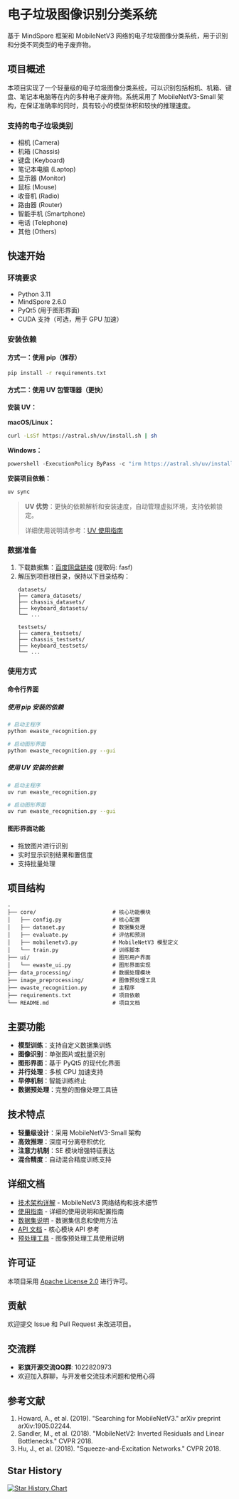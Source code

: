 # 电子垃圾图像识别分类系统

基于 MindSpore 框架和 MobileNetV3 网络的电子垃圾图像分类系统，用于识别和分类不同类型的电子废弃物。

## 项目概述

本项目实现了一个轻量级的电子垃圾图像分类系统，可以识别包括相机、机箱、键盘、笔记本电脑等在内的多种电子废弃物。系统采用了 MobileNetV3-Small 架构，在保证准确率的同时，具有较小的模型体积和较快的推理速度。

### 支持的电子垃圾类别

- 相机 (Camera)
- 机箱 (Chassis) 
- 键盘 (Keyboard)
- 笔记本电脑 (Laptop)
- 显示器 (Monitor)
- 鼠标 (Mouse)
- 收音机 (Radio)
- 路由器 (Router)
- 智能手机 (Smartphone)
- 电话 (Telephone)
- 其他 (Others)

## 快速开始

### 环境要求

- Python 3.11
- MindSpore 2.6.0
- PyQt5 (用于图形界面)
- CUDA 支持（可选，用于 GPU 加速）

### 安装依赖

#### 方式一：使用 pip（推荐）
```bash
pip install -r requirements.txt
```

#### 方式二：使用 UV 包管理器（更快）

**安装 UV：**

**macOS/Linux：**
```bash
curl -LsSf https://astral.sh/uv/install.sh | sh
```

**Windows：**
```powershell
powershell -ExecutionPolicy ByPass -c "irm https://astral.sh/uv/install.ps1 | iex"
```

**安装项目依赖：**
```bash
uv sync
```

> **UV 优势**：更快的依赖解析和安装速度，自动管理虚拟环境，支持依赖锁定。
> 
> 详细使用说明请参考：[UV 使用指南](UV_USAGE.md)

### 数据准备

1. 下载数据集：[百度网盘链接](https://pan.baidu.com/s/14GTB3pxmQ-c0dcADk1cH3A) (提取码: fasf)
2. 解压到项目根目录，保持以下目录结构：
   ```
   datasets/
   ├── camera_datasets/
   ├── chassis_datasets/
   ├── keyboard_datasets/
   └── ...
   
   testsets/
   ├── camera_testsets/
   ├── chassis_testsets/
   ├── keyboard_testsets/
   └── ...
   ```

### 使用方式

#### 命令行界面

##### 使用 pip 安装的依赖
```bash
# 启动主程序
python ewaste_recognition.py

# 启动图形界面
python ewaste_recognition.py --gui
```

##### 使用 UV 安装的依赖
```bash
# 启动主程序
uv run ewaste_recognition.py

# 启动图形界面
uv run ewaste_recognition.py --gui
```

#### 图形界面功能
- 拖放图片进行识别
- 实时显示识别结果和置信度
- 支持批量处理

## 项目结构

```
.
├── core/                        # 核心功能模块
│   ├── config.py                # 核心配置
│   ├── dataset.py               # 数据集处理
│   ├── evaluate.py              # 评估和预测
│   ├── mobilenetv3.py           # MobileNetV3 模型定义
│   └── train.py                 # 训练脚本
├── ui/                          # 图形用户界面
│   └── ewaste_ui.py             # 图形界面实现
├── data_processing/             # 数据处理模块
├── image_preprocessing/         # 图像预处理工具
├── ewaste_recognition.py        # 主程序
├── requirements.txt             # 项目依赖
└── README.md                    # 项目文档
```

## 主要功能

- **模型训练**：支持自定义数据集训练
- **图像识别**：单张图片或批量识别
- **图形界面**：基于 PyQt5 的现代化界面
- **并行处理**：多核 CPU 加速支持
- **早停机制**：智能训练终止
- **数据预处理**：完整的图像处理工具链

## 技术特点

- **轻量级设计**：采用 MobileNetV3-Small 架构
- **高效推理**：深度可分离卷积优化
- **注意力机制**：SE 模块增强特征表达
- **混合精度**：自动混合精度训练支持

## 详细文档

- [技术架构详解](docs/ARCHITECTURE.md) - MobileNetV3 网络结构和技术细节
- [使用指南](docs/USAGE.md) - 详细的使用说明和配置指南
- [数据集说明](docs/DATASET.md) - 数据集信息和使用方法
- [API 文档](docs/API.md) - 核心模块 API 参考
- [预处理工具](docs/PREPROCESSING.md) - 图像预处理工具使用说明

## 许可证

本项目采用 [Apache License 2.0](http://www.apache.org/licenses/LICENSE-2.0) 进行许可。

## 贡献

欢迎提交 Issue 和 Pull Request 来改进项目。

## 交流群
- **彩旗开源交流QQ群**: 1022820973
- 欢迎加入群聊，与开发者交流技术问题和使用心得

## 参考文献

1. Howard, A., et al. (2019). "Searching for MobileNetV3." arXiv preprint arXiv:1905.02244.
2. Sandler, M., et al. (2018). "MobileNetV2: Inverted Residuals and Linear Bottlenecks." CVPR 2018.
3. Hu, J., et al. (2018). "Squeeze-and-Excitation Networks." CVPR 2018. 

## Star History

[![Star History Chart](https://api.star-history.com/svg?repos=Snake-Konginchrist/MindSpore-Ewaste-Recognition-System-MobileNetV3&type=Date)](https://www.star-history.com/#Snake-Konginchrist/MindSpore-Ewaste-Recognition-System-MobileNetV3&Date)